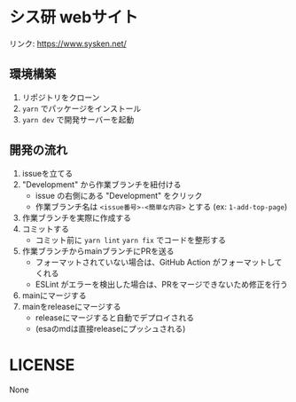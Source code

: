 # シス研 webサイト
リンク: https://www.sysken.net/

## 環境構築
1. リポジトリをクローン
2. `yarn` でパッケージをインストール
3. `yarn dev` で開発サーバーを起動

## 開発の流れ
1. issueを立てる
2. "Development" から作業ブランチを紐付ける
   - issue の右側にある "Development" をクリック
   - 作業ブランチ名は `<issue番号>-<簡単な内容>` とする (ex: `1-add-top-page`)
3. 作業ブランチを実際に作成する
4. コミットする
   - コミット前に `yarn lint` `yarn fix` でコードを整形する
5. 作業ブランチからmainブランチにPRを送る
   - フォーマットされていない場合は、GitHub Action がフォーマットしてくれる
   - ESLint がエラーを検出した場合は、PRをマージできないため修正を行う
6. mainにマージする
7. mainをreleaseにマージする
   - releaseにマージすると自動でデプロイされる
   - (esaのmdは直接releaseにプッシュされる)

# LICENSE
None
